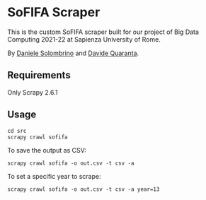 # SoFIFA Scraper

This is the custom SoFIFA scraper built for our project of Big Data Computing 2021-22 at Sapienza University of Rome.

By [Daniele Solombrino](https://github.com/dansolombrino) and [Davide Quaranta](https://github.com/davquar).

## Requirements

Only Scrapy 2.6.1

## Usage

```shell
cd src
scrapy crawl sofifa
```

To save the output as CSV:

```shell
scrapy crawl sofifa -o out.csv -t csv -a
```

To set a specific year to scrape:

```shell
scrapy crawl sofifa -o out.csv -t csv -a year=13
```
